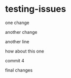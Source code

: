 # testing-issues

one change

another change

another line

how about this one

commit 4

final changes
